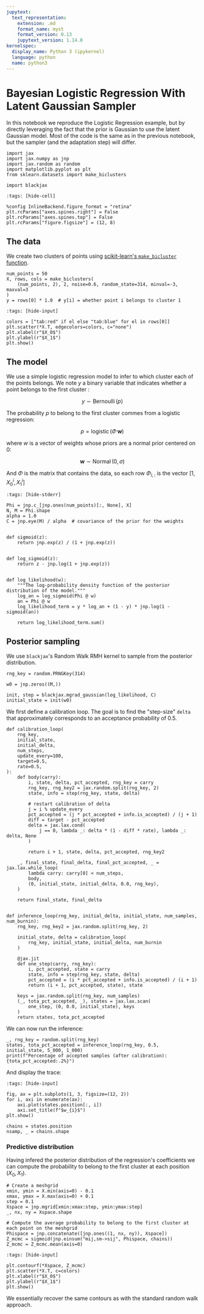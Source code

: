 ```yaml
---
jupytext:
  text_representation:
    extension: .md
    format_name: myst
    format_version: 0.13
    jupytext_version: 1.14.0
kernelspec:
  display_name: Python 3 (ipykernel)
  language: python
  name: python3
---
```


# Bayesian Logistic Regression With Latent Gaussian Sampler

In this notebook we reproduce the Logistic Regression example, but by directly leveraging the fact that the prior is Gaussian to use the latent Gaussian model. Most of the code is the same as in the previous notebook, but the sampler (and the adaptation step) will differ.

```{code-cell} ipython3
import jax
import jax.numpy as jnp
import jax.random as random
import matplotlib.pyplot as plt
from sklearn.datasets import make_biclusters

import blackjax
```

```{code-cell} ipython3
:tags: [hide-cell]

%config InlineBackend.figure_format = "retina"
plt.rcParams["axes.spines.right"] = False
plt.rcParams["axes.spines.top"] = False
plt.rcParams["figure.figsize"] = (12, 8)
```

## The data

We create two clusters of points using [scikit-learn's `make_bicluster` function](https://scikit-learn.org/stable/modules/generated/sklearn.datasets.make_biclusters.html?highlight=bicluster%20data#sklearn.datasets.make_biclusters).

```{code-cell} ipython3
num_points = 50
X, rows, cols = make_biclusters(
    (num_points, 2), 2, noise=0.6, random_state=314, minval=-3, maxval=3
)
y = rows[0] * 1.0  # y[i] = whether point i belongs to cluster 1
```

```{code-cell} ipython3
:tags: [hide-input]

colors = ["tab:red" if el else "tab:blue" for el in rows[0]]
plt.scatter(*X.T, edgecolors=colors, c="none")
plt.xlabel(r"$X_0$")
plt.ylabel(r"$X_1$")
plt.show()
```

## The model

We use a simple logistic regression model to infer to which cluster each of the points belongs. We note $y$ a binary variable that indicates whether a point belongs to the first cluster :

$$
y \sim \operatorname{Bernoulli}(p)
$$

The probability $p$ to belong to the first cluster commes from a logistic regression:

$$
p = \operatorname{logistic}(\Phi\,\boldsymbol{w})
$$

where $w$ is a vector of weights whose priors are a normal prior centered on 0:

$$
\boldsymbol{w} \sim \operatorname{Normal}(0, \sigma)
$$

And $\Phi$ is the matrix that contains the data, so each row $\Phi_{i,:}$ is the vector $\left[1, X_0^i, X_1^i\right]$

```{code-cell} ipython3
:tags: [hide-stderr]

Phi = jnp.c_[jnp.ones(num_points)[:, None], X]
N, M = Phi.shape
alpha = 1.0
C = jnp.eye(M) / alpha  # covariance of the prior for the weights


def sigmoid(z):
    return jnp.exp(z) / (1 + jnp.exp(z))


def log_sigmoid(z):
    return z - jnp.log(1 + jnp.exp(z))


def log_likelihood(w):
    """The log-probability density function of the posterior distribution of the model."""
    log_an = log_sigmoid(Phi @ w)
    an = Phi @ w
    log_likelihood_term = y * log_an + (1 - y) * jnp.log(1 - sigmoid(an))

    return log_likelihood_term.sum()
```

## Posterior sampling

We use `blackjax`'s Random Walk RMH kernel to sample from the posterior distribution.

```{code-cell} ipython3
rng_key = random.PRNGKey(314)

w0 = jnp.zeros((M,))

init, step = blackjax.mgrad_gaussian(log_likelihood, C)
initial_state = init(w0)
```

We first define a calibration loop. The goal is to find the "step-size" `delta` that approximately corresponds to an acceptance probability of 0.5.

```{code-cell} ipython3
def calibration_loop(
    rng_key,
    initial_state,
    initial_delta,
    num_steps,
    update_every=100,
    target=0.5,
    rate=0.5,
):
    def body(carry):
        i, state, delta, pct_accepted, rng_key = carry
        rng_key, rng_key2 = jax.random.split(rng_key, 2)
        state, info = step(rng_key, state, delta)

        # restart calibration of delta
        j = i % update_every
        pct_accepted = (j * pct_accepted + info.is_accepted) / (j + 1)
        diff = target - pct_accepted
        delta = jax.lax.cond(
            j == 0, lambda _: delta * (1 - diff * rate), lambda _: delta, None
        )

        return i + 1, state, delta, pct_accepted, rng_key2

    _, final_state, final_delta, final_pct_accepted, _ = jax.lax.while_loop(
        lambda carry: carry[0] < num_steps,
        body,
        (0, initial_state, initial_delta, 0.0, rng_key),
    )

    return final_state, final_delta


def inference_loop(rng_key, initial_delta, initial_state, num_samples, num_burnin):
    rng_key, rng_key2 = jax.random.split(rng_key, 2)

    initial_state, delta = calibration_loop(
        rng_key, initial_state, initial_delta, num_burnin
    )

    @jax.jit
    def one_step(carry, rng_key):
        i, pct_accepted, state = carry
        state, info = step(rng_key, state, delta)
        pct_accepted = (i * pct_accepted + info.is_accepted) / (i + 1)
        return (i + 1, pct_accepted, state), state

    keys = jax.random.split(rng_key, num_samples)
    (_, tota_pct_accepted, _), states = jax.lax.scan(
        one_step, (0, 0.0, initial_state), keys
    )
    return states, tota_pct_accepted
```

We can now run the inference:

```{code-cell} ipython3
_, rng_key = random.split(rng_key)
states, tota_pct_accepted = inference_loop(rng_key, 0.5, initial_state, 5_000, 1_000)
print(f"Percentage of accepted samples (after calibration): {tota_pct_accepted:.2%}")
```

And display the trace:

```{code-cell} ipython3
:tags: [hide-input]

fig, ax = plt.subplots(1, 3, figsize=(12, 2))
for i, axi in enumerate(ax):
    axi.plot(states.position[:, i])
    axi.set_title(f"$w_{i}$")
plt.show()
```

```{code-cell} ipython3
chains = states.position
nsamp, _ = chains.shape
```

### Predictive distribution

Having infered the posterior distribution of the regression's coefficients we can compute the probability to belong to the first cluster at each position $(X_0, X_1)$.

```{code-cell} ipython3
# Create a meshgrid
xmin, ymin = X.min(axis=0) - 0.1
xmax, ymax = X.max(axis=0) + 0.1
step = 0.1
Xspace = jnp.mgrid[xmin:xmax:step, ymin:ymax:step]
_, nx, ny = Xspace.shape

# Compute the average probability to belong to the first cluster at each point on the meshgrid
Phispace = jnp.concatenate([jnp.ones((1, nx, ny)), Xspace])
Z_mcmc = sigmoid(jnp.einsum("mij,sm->sij", Phispace, chains))
Z_mcmc = Z_mcmc.mean(axis=0)
```

```{code-cell} ipython3
:tags: [hide-input]

plt.contourf(*Xspace, Z_mcmc)
plt.scatter(*X.T, c=colors)
plt.xlabel(r"$X_0$")
plt.ylabel(r"$X_1$")
plt.show()
```
We essentially recover the same contours as with the standard random walk approach.
